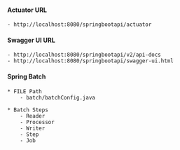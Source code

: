 #### Actuator URL
    - http://localhost:8080/springbootapi/actuator

#### Swagger UI URL
    - http://localhost:8080/springbootapi/v2/api-docs
    - http://localhost:8080/springbootapi/swagger-ui.html
    
    
#### Spring Batch
    * FILE Path
        - batch/batchConfig.java
        
    * Batch Steps
        - Reader
        - Processor
        - Writer
        - Step
        - Job
         